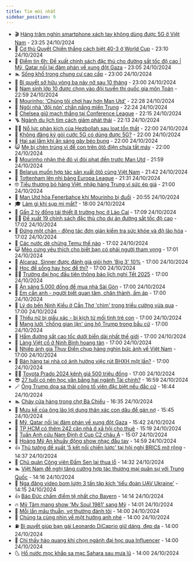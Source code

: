 ```yaml
---
title: Tim mới nhất
sidebar_position: 9
---
```


<!-- vnexpress-tin-moi-nhat:START -->
- 🎬 [Hàng trăm nghìn smartphone xách tay không dùng được 5G ở Việt Nam](https://vnexpress.net/hang-tram-nghin-smartphone-xach-tay-khong-dung-duoc-5g-o-viet-nam-4808035.html) - 23:25 24/10/2024
- 🐎 [Cơ thủ Quyết Chiến thắng cách biệt 40-3 ở World Cup](https://vnexpress.net/co-thu-quyet-chien-thang-cach-biet-40-3-o-world-cup-4808168.html) - 23:10 24/10/2024
- 🦍 [Điểm tin 6h: Đề xuất chính sách đặc thù cho đường sắt tốc độ cao | Mỹ, Qatar nối lại đàm phán về xung đột Gaza](https://vnexpress.net/diem-tin-6h-de-xuat-chinh-sach-dac-thu-cho-duong-sat-toc-do-cao-my-qatar-noi-lai-dam-phan-ve-xung-dot-gaza-4808175.html) - 23:05 24/10/2024
- 🏊 [Sống khổ trong chung cư cao cấp](https://vnexpress.net/song-kho-trong-chung-cu-cao-cap-4807729.html) - 23:00 24/10/2024
- 🎊 [Bí quyết sở hữu vòng ba nảy nở sau 10 tháng](https://vnexpress.net/bi-quyet-so-huu-vong-ba-nay-no-sau-10-thang-4806901.html) - 23:00 24/10/2024
- 🎃 [Nam sinh lớp 10 được chọn vào đội tuyển thi quốc gia môn Toán](https://vnexpress.net/nam-sinh-lop-10-duoc-chon-vao-doi-tuyen-thi-quoc-gia-mon-toan-4807498.html) - 22:59 24/10/2024
- 🧰 [Mourinho: &#39;Chúng tôi chơi hay hơn Man Utd&#39;](https://vnexpress.net/mourinho-chung-toi-choi-hay-hon-man-utd-4808172.html) - 22:28 24/10/2024
- 🔭 [Ngôi nhà &#39;đội nón&#39; chắn nắng miền Trung](https://vnexpress.net/ngoi-nha-doi-non-chan-nang-mien-trung-4807218.html) - 22:24 24/10/2024
- 🫶 [Chelsea giữ mạch thắng tại Conference League](https://vnexpress.net/chelsea-giu-mach-thang-tai-conference-league-4808171.html) - 22:15 24/10/2024
- 🪜 [Ngành du lịch tìm cách giảm phát thải](https://vnexpress.net/nganh-du-lich-tim-cach-giam-phat-thai-4807200.html) - 22:13 24/10/2024
- 👨‍🏫 [Nỗ lực phản kích của Hezbollah sau loạt tổn thất](https://vnexpress.net/no-luc-phan-kich-cua-hezbollah-sau-loat-ton-that-4807967.html) - 22:00 24/10/2024
- 🎊 [Không đăng ký gói cước 5G có dùng được 5G?](https://vnexpress.net/khong-dang-ky-goi-cuoc-5g-co-dung-duoc-5g-4807908.html) - 22:00 24/10/2024
- 🎊 [Hai sai lầm khi ăn sáng gây béo bụng](https://vnexpress.net/hai-sai-lam-khi-an-sang-gay-beo-bung-4807336.html) - 22:00 24/10/2024
- 😺 [Mẹ bị chèn trúng vì để con trên ôtô điện chưa tắt máy](https://vnexpress.net/me-bi-chen-trung-vi-de-con-tren-oto-dien-chua-tat-may-4807917.html) - 22:00 24/10/2024
- 🐘 [Mourinho nhận thẻ đỏ vì đòi phạt đền trước Man Utd](https://vnexpress.net/mourinho-nhan-the-do-vi-doi-phat-den-truoc-man-utd-4808170.html) - 21:59 24/10/2024
- 🌁 [Belarus muốn hợp tác sản xuất ôtô cùng Việt Nam](https://vnexpress.net/belarus-muon-hop-tac-san-xuat-oto-cung-viet-nam-4808159.html) - 21:42 24/10/2024
- 🐲 [Tottenham lên nhì bảng Europa League](https://vnexpress.net/tottenham-len-nhi-bang-europa-league-4808169.html) - 21:31 24/10/2024
- 🤓 [Tiểu thương bỏ hàng Việt, nhập hàng Trung vì sức ép giá](https://vnexpress.net/tieu-thuong-bo-hang-viet-nhap-hang-trung-vi-suc-ep-gia-4808167.html) - 21:00 24/10/2024
- 💪 [Man Utd hòa Fenerbahce khi Mourinho bị đuổi](https://vnexpress.net/man-utd-hoa-fenerbahce-khi-mourinho-bi-duoi-4808166.html) - 20:55 24/10/2024
- 🎓 [Làm gì khi sụp mi mắt?](https://vnexpress.net/lam-gi-khi-sup-mi-mat-4807628.html) - 18:00 24/10/2024
- 🫣 [Gần 2 tỷ đồng tái thiết 8 trường học ở Lào Cai](https://vnexpress.net/gan-2-ty-dong-tai-thiet-8-truong-hoc-o-lao-cai-4808152.html) - 17:09 24/10/2024
- 🧑‍💻 [Đề xuất 19 chính sách đặc thù cho dự án đường sắt tốc độ cao](https://vnexpress.net/de-xuat-19-chinh-sach-dac-thu-cho-du-an-duong-sat-toc-do-cao-4807914.html) - 17:02 24/10/2024
- 🐲 [Đứng một chân - động tác đơn giản kiểm tra sức khỏe và độ lão hóa](https://vnexpress.net/dung-mot-chan-dong-tac-don-gian-kiem-tra-suc-khoe-va-do-lao-hoa-4808059.html) - 17:02 24/10/2024
- 🌝 [Các nước dè chừng Temu thế nào](https://vnexpress.net/cac-nuoc-de-chung-temu-the-nao-4808011.html) - 17:02 24/10/2024
- 😺 [Mèo cưng yêu thích cho biết bạn có phải người tham vọng](https://vnexpress.net/meo-cung-yeu-thich-cho-biet-ban-co-phai-nguoi-tham-vong-4807567.html) - 17:01 24/10/2024
- 🐎 [Alcaraz, Sinner được đánh giá giỏi hơn &#39;Big 3&#39; 10%](https://vnexpress.net/alcaraz-sinner-duoc-danh-gia-gioi-hon-big-3-10-4808064.html) - 17:00 24/10/2024
- 🎡 [Học để sống hay học để thi?](https://vnexpress.net/hoc-de-song-hay-hoc-de-thi-4808158.html) - 17:00 24/10/2024
- 👨‍🏫 [Trường đại học đầu tiên thông báo lịch nghỉ Tết 2025](https://vnexpress.net/truong-dai-hoc-dau-tien-thong-bao-lich-nghi-tet-2025-4808111.html) - 17:00 24/10/2024
- 🦆 [Ăn sáng 5.000 đồng để mua nhà Sài Gòn](https://vnexpress.net/an-sang-5-000-dong-de-mua-nha-sai-gon-4808023.html) - 17:00 24/10/2024
- 🚦 [Em cần anh - người biết quan tâm, chân thành, ấm áp](https://vnexpress.net/em-can-anh-nguoi-biet-quan-tam-chan-thanh-am-ap-4808004.html) - 17:00 24/10/2024
- 💫 [Lý do bến Ninh Kiều ở Cần Thơ &#39;chìm&#39; trong triều cường vừa qua](https://vnexpress.net/ly-do-ben-ninh-kieu-o-can-tho-chim-trong-trieu-cuong-vua-qua-4807911.html) - 17:00 24/10/2024
- 🎉 [Thiếu nữ bị giấu xác - bi kịch từ mối tình trẻ con](https://vnexpress.net/thieu-nu-bi-giau-xac-bi-kich-tu-moi-tinh-tre-con-4807905.html) - 17:00 24/10/2024
- 🌋 [Mạng lưới &#39;chống gian lận&#39; ủng hộ Trump trong bầu cử](https://vnexpress.net/mang-luoi-chong-gian-lan-ung-ho-trump-trong-bau-cu-4807885.html) - 17:00 24/10/2024
- 🤖 [Hầm đường sắt cao tốc dưới biển dài nhất thế giới](https://vnexpress.net/ham-duong-sat-cao-toc-duoi-bien-dai-nhat-the-gioi-4807779.html) - 17:00 24/10/2024
- 🦏 [Làng Việt cổ ở Ninh Bình hoang tàn](https://vnexpress.net/lang-viet-co-o-ninh-binh-hoang-tan-4807636.html) - 17:00 24/10/2024
- 🦩 [Nhiếp ảnh gia Thụy Điển chụp hàng nghìn bức ảnh về Việt Nam](https://vnexpress.net/nhiep-anh-gia-thuy-dien-chup-hang-nghin-buc-anh-ve-viet-nam-4807321.html) - 17:00 24/10/2024
- 👺 [Bán hàng tại nhà có ảnh hưởng việc rút BHXH một lần?](https://vnexpress.net/buon-ban-tai-nha-co-anh-huong-den-viec-rut-bhxh-mot-lan-khong-4806758.html) - 17:00 24/10/2024
- 🧑‍🏫 [Toyota Prado 2024 kênh giá 500 triệu đồng](https://vnexpress.net/toyota-prado-2024-kenh-gia-500-trieu-dong-4807881.html) - 17:00 24/10/2024
- 😎 [27 tuổi có nên học văn bằng hai ngành Tài chính?](https://vnexpress.net/27-tuoi-co-nen-hoc-van-bang-hai-nganh-tai-chinh-4807138.html) - 16:59 24/10/2024
- 🪄 [Ông Trump dọa sa thải công tố viên đặc biệt nếu đắc cử](https://vnexpress.net/ong-trump-doa-sa-thai-cong-to-vien-dac-biet-neu-dac-cu-4808138.html) - 16:44 24/10/2024
- 🏊 [Cháy cửa hàng trong chợ Bà Chiểu](https://vnexpress.net/chay-cua-hang-trong-cho-ba-chieu-4808160.html) - 16:35 24/10/2024
- 💃 [Mưu kế của ông lão lợi dụng thân xác con dâu để gán nợ](https://vnexpress.net/bo-chong-loi-dung-con-dau-thieu-nang-de-gan-no-4808097.html) - 15:45 24/10/2024
- 🦆 [Mỹ, Qatar nối lại đàm phán về xung đột Gaza](https://vnexpress.net/my-qatar-noi-lai-dam-phan-ve-xung-dot-gaza-4808125.html) - 15:42 24/10/2024
- 🎊 [TP HCM có thêm 242 căn nhà ở xã hội cho thuê](https://vnexpress.net/tp-hcm-co-them-242-can-nha-o-xa-hoi-cho-thue-4808144.html) - 15:19 24/10/2024
- 👺 [Tuấn Anh cứu Nam Định ở Cup C2 châu Á](https://vnexpress.net/tuan-anh-cuu-nam-dinh-o-cup-c2-chau-a-4808146.html) - 15:07 24/10/2024
- 🎡 [Hoàng Mỹ An khuấy động show nhạc đầu tay](https://vnexpress.net/hoang-my-an-khuay-dong-show-nhac-dau-tay-4807996.html) - 14:59 24/10/2024
- 👍 [Thủ tướng đề xuất &#39;5 kết nối chiến lược&#39; tại hội nghị BRICS mở rộng](https://vnexpress.net/thu-tuong-de-xuat-5-ket-noi-chien-luoc-tai-hoi-nghi-brics-mo-rong-4808117.html) - 14:37 24/10/2024
- 🐎 [Chủ quản Công viên Đầm Sen lại thua lỗ](https://vnexpress.net/chu-quan-cong-vien-dam-sen-lai-thua-lo-4808128.html) - 14:32 24/10/2024
- 🏊 [Việt Nam đề nghị tăng cường hợp tác thương mại quân sự với Trung Quốc](https://vnexpress.net/viet-nam-de-nghi-tang-cuong-hop-tac-thuong-mai-quan-su-voi-trung-quoc-4808123.html) - 14:16 24/10/2024
- 🦩 [Nga đăng video bom lượn 3 tấn tập kích &#39;tiểu đoàn UAV Ukraine&#39;](https://vnexpress.net/nga-dang-video-bom-luon-3-tan-tap-kich-tieu-doan-uav-ukraine-4808077.html) - 14:15 24/10/2024
- 👍 [Báo Đức chấm điểm tệ nhất cho Bayern](https://vnexpress.net/bao-duc-cham-diem-te-nhat-cho-bayern-4808070.html) - 14:14 24/10/2024
- 🔥 [Mỹ Tâm mang show &#39;My Soul 1981&#39; sang Mỹ](https://vnexpress.net/my-tam-mang-show-my-soul-1981-sang-my-4808001.html) - 14:01 24/10/2024
- 💄 [Mỗi lần mâu thuẫn, vợ thường đánh tôi](https://vnexpress.net/moi-lan-mau-thuan-vo-thuong-danh-toi-4807953.html) - 14:00 24/10/2024
- 🤡 [Chúng ta cùng nhìn về một hướng anh nhé](https://vnexpress.net/chung-ta-cung-nhin-ve-mot-huong-anh-nhe-4807921.html) - 14:00 24/10/2024
- ⛽️ [Bí quyết giúp bạn gái Leonardo DiCaprio giữ dáng, đẹp da](https://vnexpress.net/bi-quyet-giup-ban-gai-leonardo-dicaprio-giu-dang-dep-da-4807901.html) - 14:00 24/10/2024
- 🚀 [Chỉ thấy hào quang khi chọn ngành đại học qua Influencer](https://vnexpress.net/chi-thay-hao-quang-khi-chon-nganh-dai-hoc-qua-influencer-4807762.html) - 14:00 24/10/2024
- 🌜 [Hồ nước mọc khắp sa mạc Sahara sau mưa lũ](https://vnexpress.net/ho-nuoc-moc-khap-sa-mac-sahara-sau-mua-lu-4807276.html) - 14:00 24/10/2024<!-- vnexpress-tin-moi-nhat:END -->
